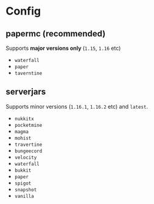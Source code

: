 # Config

## papermc (recommended)

Supports **major versions only** (`1.15`, `1.16` etc)

- `waterfall`
- `paper`
- `taverntine`

## serverjars

Supports minor versions (`1.16.1`, `1.16.2` etc) and `latest`.

- `nukkitx`
- `pocketmine`
- `magma`
- `mohist`
- `travertine`
- `bungeecord`
- `velocity`
- `waterfall`
- `bukkit`
- `paper`
- `spigot`
- `snapshot`
- `vanilla`